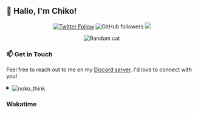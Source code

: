 ## 👋 Hallo, I'm Chiko!

<div align="center">

[![Twitter Follow](https://img.shields.io/twitter/follow/chikoxq?label=Follow)](https://twitter.com/intent/follow?screen_name=chikoxq)
![GitHub followers](https://img.shields.io/github/followers/chikof?label=Follow&style=social)
![](https://komarev.com/ghpvc/?username=chikof&color=blue)

</div>

<a href="https://cataas.com">
<img src="https://cataas.com/cat?type=square" align="right" width="300"alt="Random cat">
</a>

<div><picture><img src="https://raw.githubusercontent.com/carbon-language/carbon-lang/refs/heads/trunk/docs/images/bumper.png" alt=""></picture></div>

### 📫 Get in Touch
Feel free to reach out to me on my [Discord server](https://discord.gg/sejc7TnX6N). I'd love to connect with you!

<details>
<summary>
<img src="https://cdn3.emoji.gg/emojis/64203-noko-think.png" width="35px" height="35px" alt="noko_think" align="center">

### Wakatime
</summary>

<!--START_SECTION:waka-->
![Code Time](http://img.shields.io/badge/Code%20Time-2%2C407%20hrs%206%20mins-blue)

![Profile Views](http://img.shields.io/badge/Profile%20Views-4-blue)

![Lines of code](https://img.shields.io/badge/From%20Hello%20World%20I%27ve%20Written-9.7%20million%20lines%20of%20code-blue)

**🐱 My GitHub Data** 

> 📦 106.2 kB Used in GitHub's Storage 
 > 
> 🏆 428 Contributions in the Year 2025
 > 
> 💼 Opted to Hire
 > 
> 📜 41 Public Repositories 
 > 
> 🔑 32 Private Repositories 
 > 
**I'm a Night 🦉** 

```text
🌞 Morning                942 commits         █░░░░░░░░░░░░░░░░░░░░░░░░   05.14 % 
🌆 Daytime                5728 commits        ████████░░░░░░░░░░░░░░░░░   31.26 % 
🌃 Evening                8703 commits        ████████████░░░░░░░░░░░░░   47.50 % 
🌙 Night                  2951 commits        ████░░░░░░░░░░░░░░░░░░░░░   16.10 % 
```
📅 **I'm Most Productive on Sunday** 

```text
Monday                   2118 commits        ███░░░░░░░░░░░░░░░░░░░░░░   11.56 % 
Tuesday                  1290 commits        ██░░░░░░░░░░░░░░░░░░░░░░░   07.04 % 
Wednesday                2528 commits        ███░░░░░░░░░░░░░░░░░░░░░░   13.80 % 
Thursday                 2645 commits        ████░░░░░░░░░░░░░░░░░░░░░   14.43 % 
Friday                   3389 commits        █████░░░░░░░░░░░░░░░░░░░░   18.49 % 
Saturday                 2415 commits        ███░░░░░░░░░░░░░░░░░░░░░░   13.18 % 
Sunday                   3939 commits        █████░░░░░░░░░░░░░░░░░░░░   21.50 % 
```


📊 **This Week I Spent My Time On** 

```text
🕑︎ Time Zone: Europe/London

💬 Programming Languages: 
Rust                     6 hrs 27 mins       ███████████████████░░░░░░   77.13 % 
TOML                     1 hr 2 mins         ███░░░░░░░░░░░░░░░░░░░░░░   12.39 % 
Nix                      48 mins             ██░░░░░░░░░░░░░░░░░░░░░░░   09.59 % 
gitignore                2 mins              ░░░░░░░░░░░░░░░░░░░░░░░░░   00.41 % 
Other                    1 min               ░░░░░░░░░░░░░░░░░░░░░░░░░   00.36 % 

🔥 Editors: 
Neovim                   8 hrs 21 mins       █████████████████████████   100.00 % 

💻 Operating System: 
Linux                    8 hrs 21 mins       █████████████████████████   100.00 % 
```

**I Mostly Code in TypeScript** 

```text
TypeScript               32 repos            ██████████░░░░░░░░░░░░░░░   40.00 % 
Rust                     30 repos            █████████░░░░░░░░░░░░░░░░   37.50 % 
Nix                      6 repos             ██░░░░░░░░░░░░░░░░░░░░░░░   07.50 % 
Lua                      3 repos             █░░░░░░░░░░░░░░░░░░░░░░░░   03.75 % 
Svelte                   1 repo              ░░░░░░░░░░░░░░░░░░░░░░░░░   01.25 % 
```




 Last Updated on 29/07/2025 01:22:50 UTC
<!--END_SECTION:waka-->

</details>

<!--
<p align="center">
     <a href="https://discord.gg/HhybNhchcC"><img src="https://invidget.switchblade.xyz/sejc7TnX6N" align="center" ><a>
</p> 
-->
